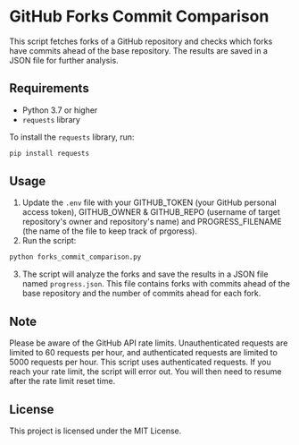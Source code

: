 # GitHub Forks Commit Comparison

This script fetches forks of a GitHub repository and checks which forks have commits ahead of the base repository. The results are saved in a JSON file for further analysis.

## Requirements

- Python 3.7 or higher
- `requests` library

To install the `requests` library, run:

```bash
pip install requests
```

## Usage

1. Update the `.env` file with your GITHUB_TOKEN (your GitHub personal access token), GITHUB_OWNER & GITHUB_REPO (username of target repository's owner and repository's name) and PROGRESS_FILENAME (the name of the file to keep track of prgoress).
2. Run the script:
```bash
python forks_commit_comparison.py
```
3. The script will analyze the forks and save the results in a JSON file named `progress.json`. This file contains forks with commits ahead of the base repository and the number of commits ahead for each fork.

## Note
Please be aware of the GitHub API rate limits. Unauthenticated requests are limited to 60 requests per hour, and authenticated requests are limited to 5000 requests per hour. This script uses authenticated requests. If you reach your rate limit, the script will error out. You will then need to resume after the rate limit reset time.

## License
This project is licensed under the MIT License.
